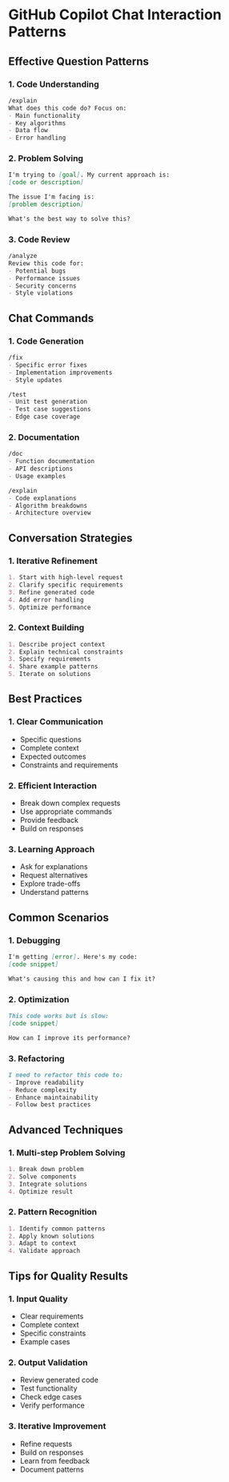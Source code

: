 # GitHub Copilot Chat Interaction Patterns

## Effective Question Patterns

### 1. Code Understanding
```markdown
/explain
What does this code do? Focus on:
- Main functionality
- Key algorithms
- Data flow
- Error handling
```

### 2. Problem Solving
```markdown
I'm trying to [goal]. My current approach is:
[code or description]

The issue I'm facing is:
[problem description]

What's the best way to solve this?
```

### 3. Code Review
```markdown
/analyze
Review this code for:
- Potential bugs
- Performance issues
- Security concerns
- Style violations
```

## Chat Commands

### 1. Code Generation
```markdown
/fix
- Specific error fixes
- Implementation improvements
- Style updates

/test
- Unit test generation
- Test case suggestions
- Edge case coverage
```

### 2. Documentation
```markdown
/doc
- Function documentation
- API descriptions
- Usage examples

/explain
- Code explanations
- Algorithm breakdowns
- Architecture overview
```

## Conversation Strategies

### 1. Iterative Refinement
```markdown
1. Start with high-level request
2. Clarify specific requirements
3. Refine generated code
4. Add error handling
5. Optimize performance
```

### 2. Context Building
```markdown
1. Describe project context
2. Explain technical constraints
3. Specify requirements
4. Share example patterns
5. Iterate on solutions
```

## Best Practices

### 1. Clear Communication
- Specific questions
- Complete context
- Expected outcomes
- Constraints and requirements

### 2. Efficient Interaction
- Break down complex requests
- Use appropriate commands
- Provide feedback
- Build on responses

### 3. Learning Approach
- Ask for explanations
- Request alternatives
- Explore trade-offs
- Understand patterns

## Common Scenarios

### 1. Debugging
```markdown
I'm getting [error]. Here's my code:
[code snippet]

What's causing this and how can I fix it?
```

### 2. Optimization
```markdown
This code works but is slow:
[code snippet]

How can I improve its performance?
```

### 3. Refactoring
```markdown
I need to refactor this code to:
- Improve readability
- Reduce complexity
- Enhance maintainability
- Follow best practices
```

## Advanced Techniques

### 1. Multi-step Problem Solving
```markdown
1. Break down problem
2. Solve components
3. Integrate solutions
4. Optimize result
```

### 2. Pattern Recognition
```markdown
1. Identify common patterns
2. Apply known solutions
3. Adapt to context
4. Validate approach
```

## Tips for Quality Results

### 1. Input Quality
- Clear requirements
- Complete context
- Specific constraints
- Example cases

### 2. Output Validation
- Review generated code
- Test functionality
- Check edge cases
- Verify performance

### 3. Iterative Improvement
- Refine requests
- Build on responses
- Learn from feedback
- Document patterns